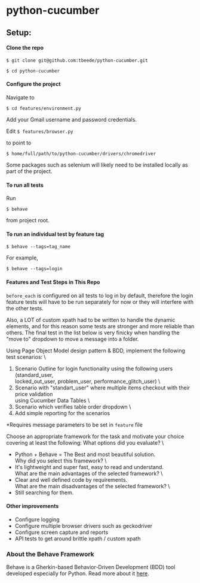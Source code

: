 # python-cucumber

## Setup:

#### Clone the repo

`$ git clone git@github.com:tbeede/python-cucumber.git`

`$ cd python-cucumber`

#### Configure the project

Navigate to

`$ cd features/environment.py`

Add your Gmail username and password credentials.

Edit `$ features/browser.py` 

to point to 

`$ home/full/path/to/python-cucumber/drivers/chromedriver`

Some packages such as selenium will likely need to be installed locally as part of the project.

#### To run all tests

Run

`$ behave`

from project root.

#### To run an individual test by feature tag

`$ behave --tags=tag_name`

For example, 

`$ behave --tags=login`

#### Features and Test Steps in This Repo

`before_each` is configured on all tests to log in by default, therefore the login feature tests will have to be run separately for now or they will interfere with the other tests.

Also, a LOT of custom xpath had to be written to handle the dynamic elements, and for this reason some tests are stronger and more reliable than others. The final test in the list below is very finicky when handling the "move to" dropdown to move a message into a folder.

Using Page Object Model design pattern & BDD, implement the following test scenarios: \
1. Scenario Outline for login functionality using the following users (standard_user, \
locked_out_user, problem_user, performance_glitch_user) \
2. Scenario with "standart_user" where multiple items checkout with their price validation \
using Cucumber Data Tables \
3. Scenario which verifies table order dropdown \
4. Add simple reporting for the scenarios

*Requires message parameters to be set in `feature` file

Choose an appropriate framework for the task and motivate your choice covering at least
the following:
What options did you evaluate? \
- Python + Behave = The Best and most beautiful solution. \
Why did you select this framework? \
- It's lightweight and super fast, easy to read and understand. \
What are the main advantages of the selected framework? \
- Clear and well defined code by requirements. \
What are the main disadvantages of the selected framework? \
- Still searching for them.


#### Other improvements
* Configure logging
* Configure multiple browser drivers such as geckodriver
* Configure screen capture and reports
* API tests to get around brittle xpath / custom xpath

### About the Behave Framework

Behave is a Gherkin-based Behavior-Driven Development (BDD) tool developed especially for Python. Read more about it [here](https://behave.readthedocs.io/en/latest/).




